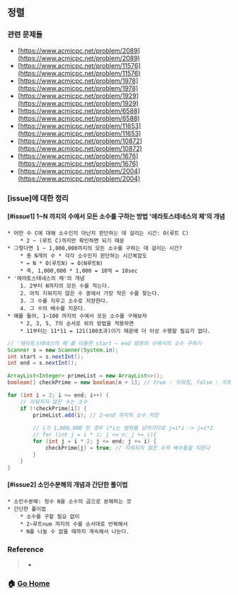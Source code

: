 ## 정렬

### 관련 문제들
* [https://www.acmicpc.net/problem/2089](https://www.acmicpc.net/problem/2089)
* [https://www.acmicpc.net/problem/11576](https://www.acmicpc.net/problem/11576)
* [https://www.acmicpc.net/problem/1978](https://www.acmicpc.net/problem/1978)
* [https://www.acmicpc.net/problem/1929](https://www.acmicpc.net/problem/1929)
* [https://www.acmicpc.net/problem/6588](https://www.acmicpc.net/problem/6588)
* [https://www.acmicpc.net/problem/11653](https://www.acmicpc.net/problem/11653)
* [https://www.acmicpc.net/problem/10872](https://www.acmicpc.net/problem/10872)
* [https://www.acmicpc.net/problem/1676](https://www.acmicpc.net/problem/1676)
* [https://www.acmicpc.net/problem/2004](https://www.acmicpc.net/problem/2004)


### [issue]에 대한 정리
#### [#issue1] 1~N 까지의 수에서 모든 소수를 구하는 방법 '에라토스테네스의 체'의 개념
    * 어떤 수 C에 대해 소수인지 아닌지 판단하는 데 걸리는 시간: O(루트 C)
        * 2 ~ (루트 C)까지만 확인하면 되기 때문
    * 그렇다면 1 ~ 1,000,000까지의 모든 소수를 구하는 데 걸리는 시간?
        * 총 N개의 수 * 각각 소수인지 판단하는 시간복잡도
        * = N * O(루트N) = O(N루트N)
        * 즉, 1,000,000 * 1,000 = 10억 = 10sec
    * '에라토스테네스의 체'의 개념
        1. 2부터 N까지의 모든 수를 적는다.
        2. 아직 지워지지 않은 수 중에서 가장 작은 수를 찾는다.
        3. 그 수를 지우고 소수로 저장한다.
        4. 그 수의 배수를 지운다.
    * 예를 들어, 1~100 까지의 수에서 모든 소수를 구해보자
        * 2, 3, 5, 7의 순서로 위의 방법을 적용하면 
        * 11부터는 11*11 = 121(100초과)이기 때문에 더 이상 수행할 필요가 없다.
~~~java
// '에라토스테네스의 체'를 이용한 start ~ end 범위의 수에서의 소수 구하기
Scanner s = new Scanner(System.in);
int start = s.nextInt();
int end = s.nextInt();

ArrayList<Integer> primeList = new ArrayList<>(); 
boolean[] checkPrime = new boolean[n + 1]; // true : 지워짐, false : 지워지지 않음

for (int i = 2; i <= end; i++) {
    // 지워지지 않은 수는 소수
    if (!checkPrime[i]) {
        primeList.add(i); // 2~end 까지의 소수 저장
        
        // i가 1,000,000 인 경우 i*i는 범위를 넘어가므로 j=i*i -> j=i*2
        // for (int j = i * i; j <= n; j += i){
        for (int j = i * 2; j <= end; j += i) { 
            checkPrime[j] = true; // 지워지지 않은 수의 배수들을 지운다
        }
    }
}
~~~
    
#### [#issue2] 소인수분해의 개념과 간단한 풀이법
    * 소인수분해: 정수 N을 소수의 곱으로 분해하는 것
    * 간단한 풀이법 
        * 소수를 구할 필요 없이
        * 2~루트num 까지의 수를 순서대로 반복해서
        * N를 나눌 수 없을 때까지 계속해서 나눈다.

### Reference
> - []()

### :house: [Go Home](https://github.com/Do-Hee/algorithm-study) 
